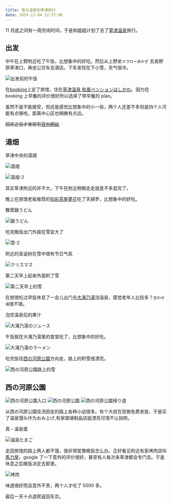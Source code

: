 ```yaml
---
title: 雪与温泉的草津旅行
date: 2019-12-04 12:57:06
---
```


11 月底之间有一周空闲时间，于是和姐姐计划了去了[草津温泉](https://www.kusatsu-onsen.ne.jp/onsen/)旅行。

## 出发

中午在上野附近吃了午饭，比想象中的好吃。然后从上野坐`スワローあかぎ` 去長野原草津口，再坐公交车去酒店。下车发现在下小雪，天气很冷。

![出发前的午饭](//cloud.rainy.me/blog/ac2ffb.jpg)

在[booking](https://www.booking.com)上定了旅馆，住在[草津温泉 和風ペンションほしかわ](https://www.booking.com/hotel/jp/japanese-style-pension-hoshikawa.ja.html)。因为在 booking 上早餐的评价很好所以选择了带早餐的 plan。

虽然不是不能接受，但还是感觉比想象中的小一些，两个人还差不多但是四个人可能有点够呛。距离中心区也稍微有点远。

<del>回来之后才发现有[官方网站](http://www.hoshikawa.co/?m=201906) </del>

## 湯畑

草津中央的湯畑

![湯畑](//cloud.rainy.me/blog/2d600d.jpg)

![湯畑-2](//cloud.rainy.me/blog/c2d612.jpg)

其实草津附近的并不大，下午在附近稍微走走就差不多逛完了。

晚上在旅馆老板推荐的[旬彩茶屋夢花](https://tabelog.com/gunma/A1004/A100402/10011027/)吃了天婦罗，比想象中的好吃。

舞茸鍋うどん

![鍋うどん](//cloud.rainy.me/blog/3c746a.jpg)

吃完晚饭出门外面在雪变大了

![雪-2](//cloud.rainy.me/blog/971c1e.jpg)

附近的圣诞树在雪中很有节日气氛

![クリスマス](//cloud.rainy.me/blog/23e719.jpg)

第二天早上起来外面积了雪

![第二天早上的雪](//cloud.rainy.me/blog/621833.jpg)

在旅馆吃过早饭休息了一会儿出门去[大滝乃湯](http://ohtakinoyu.com/)泡温泉，感觉老年人比较多？`合わせ湯`很不错。

泡完温泉后的果汁

![大滝乃湯のジュース](//cloud.rainy.me/blog/9bedff.jpg)

午饭就在大滝乃湯里的食堂吃了，比想象中的好吃。

![大滝乃湯のラーメン](//cloud.rainy.me/blog/2f735d.jpg)

吃完饭往[西の河原公園](http://sainokawara.com/enjoy.html)方向走。路上的积雪很漂亮。

![西の河原公園路上的雪](//cloud.rainy.me/blog/b102a8.jpg)

## 西の河原公園

![西の河原公園入口](//cloud.rainy.me/blog/6c19a1.jpg)
![西の河原公園](//cloud.rainy.me/blog/3e68b2.jpg)
![西の河原公園帰り道](//cloud.rainy.me/blog/758f10.jpg)

从西の河原公園往汤田走的路上各种小店很多。有个大叔在现做免费发放，于是买了温泉馒头作为おみ上げ,有家玻璃制品店挺漂亮可惜不让拍照。

真・温泉蛋

![温泉たまご](//cloud.rainy.me/blog/5bca7f.jpg)

走回旅馆的路上两人都不饿，很非常犹豫晚饭怎么办。正好看见附近有家烤肉店叫[馬力屋](https://www.google.com/maps/place/%E7%84%BC%E8%82%89%E9%A6%AC%E5%8A%9B%E5%B1%8B/@36.6220741,138.6064574,17z/data=!3m1!4b1!4m5!3m4!1s0x601de70355778715:0xa44df53f013aec5f!8m2!3d36.6220741!4d138.6086461)，google 了一下意外的评价很好，甚至有人每次来草津都会专门去。于是休息之后晚饭决定去那里。

![烤肉](//cloud.rainy.me/blog/d43928.jpg)

味道很好而且意外不贵，两个人才吃了 5000 多。

最后一天十点退房返回东京。
